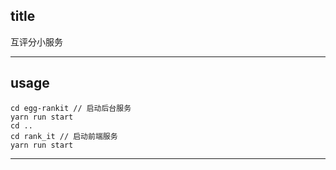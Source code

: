 ## title

互评分小服务

---

## usage

```
cd egg-rankit // 启动后台服务
yarn run start
cd ..
cd rank_it // 启动前端服务
yarn run start
```

---
